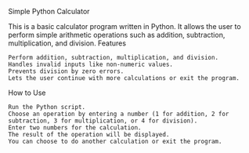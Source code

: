 Simple Python Calculator

This is a basic calculator program written in Python. It allows the user to perform simple arithmetic operations such as addition, subtraction, multiplication, and division.
Features

    Perform addition, subtraction, multiplication, and division.
    Handles invalid inputs like non-numeric values.
    Prevents division by zero errors.
    Lets the user continue with more calculations or exit the program.

How to Use

    Run the Python script.
    Choose an operation by entering a number (1 for addition, 2 for subtraction, 3 for multiplication, or 4 for division).
    Enter two numbers for the calculation.
    The result of the operation will be displayed.
    You can choose to do another calculation or exit the program.

